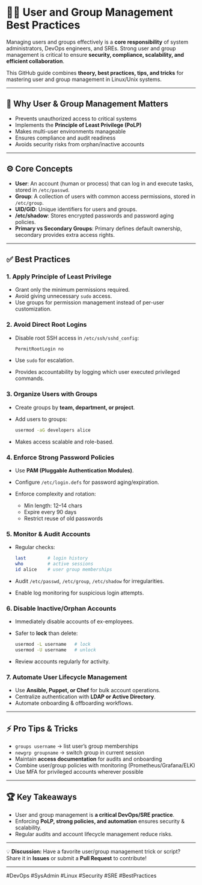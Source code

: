# 🧑‍💻 User and Group Management Best Practices

Managing users and groups effectively is a **core responsibility** of system administrators, DevOps engineers, and SREs. Strong user and group management is critical to ensure **security, compliance, scalability, and efficient collaboration**.

This GitHub guide combines **theory, best practices, tips, and tricks** for mastering user and group management in Linux/Unix systems.

---

## 🔎 Why User & Group Management Matters

* Prevents unauthorized access to critical systems
* Implements the **Principle of Least Privilege (PoLP)**
* Makes multi-user environments manageable
* Ensures compliance and audit readiness
* Avoids security risks from orphan/inactive accounts

---

## ⚙️ Core Concepts

* **User**: An account (human or process) that can log in and execute tasks, stored in `/etc/passwd`.
* **Group**: A collection of users with common access permissions, stored in `/etc/group`.
* **UID/GID**: Unique identifiers for users and groups.
* **/etc/shadow**: Stores encrypted passwords and password aging policies.
* **Primary vs Secondary Groups**: Primary defines default ownership, secondary provides extra access rights.

---

## ✅ Best Practices

### 1. Apply Principle of Least Privilege

* Grant only the minimum permissions required.
* Avoid giving unnecessary `sudo` access.
* Use groups for permission management instead of per-user customization.

### 2. Avoid Direct Root Logins

* Disable root SSH access in `/etc/ssh/sshd_config`:

  ```bash
  PermitRootLogin no
  ```
* Use `sudo` for escalation.
* Provides accountability by logging which user executed privileged commands.

### 3. Organize Users with Groups

* Create groups by **team, department, or project**.
* Add users to groups:

  ```bash
  usermod -aG developers alice
  ```
* Makes access scalable and role-based.

### 4. Enforce Strong Password Policies

* Use **PAM (Pluggable Authentication Modules)**.
* Configure `/etc/login.defs` for password aging/expiration.
* Enforce complexity and rotation:

  * Min length: 12–14 chars
  * Expire every 90 days
  * Restrict reuse of old passwords

### 5. Monitor & Audit Accounts

* Regular checks:

  ```bash
  last        # login history
  who         # active sessions
  id alice    # user group memberships
  ```
* Audit `/etc/passwd`, `/etc/group`, `/etc/shadow` for irregularities.
* Enable log monitoring for suspicious login attempts.

### 6. Disable Inactive/Orphan Accounts

* Immediately disable accounts of ex-employees.
* Safer to **lock** than delete:

  ```bash
  usermod -L username   # lock
  usermod -U username   # unlock
  ```
* Review accounts regularly for activity.

### 7. Automate User Lifecycle Management

* Use **Ansible, Puppet, or Chef** for bulk account operations.
* Centralize authentication with **LDAP or Active Directory**.
* Automate onboarding & offboarding workflows.

---

## ⚡ Pro Tips & Tricks

* `groups username` → list user’s group memberships
* `newgrp groupname` → switch group in current session
* Maintain **access documentation** for audits and onboarding
* Combine user/group policies with monitoring (Prometheus/Grafana/ELK)
* Use MFA for privileged accounts wherever possible

---

## 🏆 Key Takeaways

* User and group management is **a critical DevOps/SRE practice**.
* Enforcing **PoLP, strong policies, and automation** ensures security & scalability.
* Regular audits and account lifecycle management reduce risks.

---

💡 **Discussion:** Have a favorite user/group management trick or script? Share it in **Issues** or submit a **Pull Request** to contribute!

---

\#DevOps #SysAdmin #Linux #Security #SRE #BestPractices
